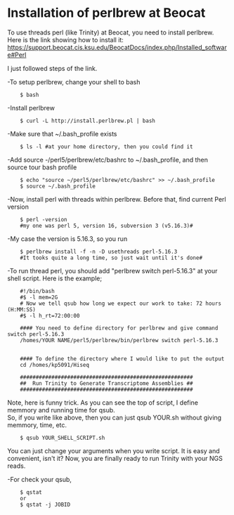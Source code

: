Installation of perlbrew at Beocat
===================================
To use threads perl (like Trinity) at Beocat, you need to install perlbrew.
Here is the link showing how to install it: https://support.beocat.cis.ksu.edu/BeocatDocs/index.php/Installed_software#Perl

I just followed steps of the link. 

-To setup perlbrew, change your shell to bash

		$ bash
	
-Install perlbrew

		$ curl -L http://install.perlbrew.pl | bash

-Make sure that ~/.bash_profile exists

		$ ls -l #at your home directory, then you could find it
		
-Add source -/perl5/perlbrew/etc/bashrc to ~/.bash_profile, and then source tour bash profile

		$ echo "source ~/perl5/perlbrew/etc/bashrc" >> ~/.bash_profile
		$ source ~/.bash_profile

-Now, install perl with threads within perlbrew.  Before that, find current Perl version 

		$ perl -version
		#my one was perl 5, version 16, subversion 3 (v5.16.3)#
		
-My case the version is 5.16.3, so you run

		$ perlbrew install -f -n -D usethreads perl-5.16.3 
		#It tooks quite a long time, so just wait until it's done#


-To run thread perl, you should add "perlbrew switch perl-5.16.3" at your shell script. 
	Here is the example;
	
		#!/bin/bash
		#$ -l mem=2G
		# Now we tell qsub how long we expect our work to take: 72 hours (H:MM:SS)
		#$ -l h_rt=72:00:00

		#### You need to define directory for perlbrew and give command switch perl-5.16.3
		/homes/YOUR NAME/perl5/perlbrew/bin/perlbrew switch perl-5.16.3 

	
		#### To define the directory where I would like to put the output
		cd /homes/kp5091/Hiseq

		#######################################################
		##  Run Trinity to Generate Transcriptome Assemblies ##
		#######################################################

Note, here is funny trick.  As you can see the top of script, I define memmory and running time for qsub.  
So, if you write like above, then you can just qsub YOUR.sh without giving memmory, time, etc. 

		$ qsub YOUR_SHELL_SCRIPT.sh

You can just change your arguments when you write script.  It is easy and convenient, isn't it?
Now, you are finally ready to run Trinity with your NGS reads. 

-For check your qsub, 

		$ qstat
		or
		$ qstat -j JOBID
		
		


	
